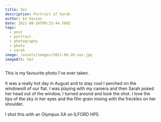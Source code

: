 ```yaml
---
title: Sez
description: Portrait of Sarah
author: Ed Davies
date: 2021-08-26T09:23:44.769Z
tags:
  - post
  - portrait
  - photography
  - photo
  - sarah
image: /assets/images/2021-08-26-sez.jpg
imageAlt: Sez
---
```

T﻿his is my favourite photo I've ever taken.\
\
I﻿t was a really hot day in August and to stay cool I perched on the windowsill of our flat. I was playing with my camera and then Sarah poked her head out of the window, I turned around and took the shot. I love the tips of the sky in her eyes and the film grain mixing with the freckles on her shoulder.\
\
I shot this with an Olympus XA on ILFORD HP5.